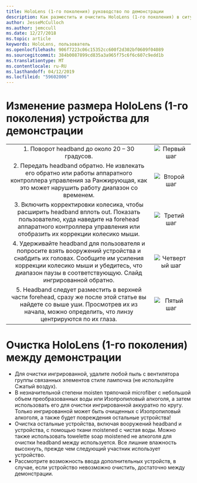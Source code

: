 ```yaml
---
title: HoloLens (1-го поколения) руководство по демонстрации
description: Как разместить и очистить HoloLens (1-го поколения) в ситуациях, демонстрация
author: JesseMcCulloch
ms.author: jemccull
ms.date: 12/27/2018
ms.topic: article
keywords: HoloLens, пользователь
ms.openlocfilehash: 906f7223c06c15352cc600f2d302bf0609f04089
ms.sourcegitcommit: 384b0087899cd835a3a965f75c6f6c607c9edd1b
ms.translationtype: MT
ms.contentlocale: ru-RU
ms.lasthandoff: 04/12/2019
ms.locfileid: "59602006"
---
```

<H1>Изменение размера HoloLens (1-го поколения) устройства для демонстрации </H1>


|     |     |
|:---:|:---:|
|1. Поворот headband до около 20 – 30 градусов.|![Первый шаг](images/FitGuideStep1.png)|
|2. Передать headband обратно. Не извлекать его обратно или работы аппаратного контроллера управления за Ранжирующая, как это может нарушить работу диапазон со временем.|![Второй шаг](images/FitGuideStep2.png)|
|3. Включить корректировки колесика, чтобы расширить headband вплоть out. Показать пользователю, куда наведите на forehead аппаратного контроллера управления или отобразить их коррекции колесико мыши.|![Третий шаг](images/FitGuideStep3.png)|
|4. Удерживайте headband для пользователя и попросите взять вооружений устройства и снабдить их головах. Сообщите им усиления коррекции колесико мыши и убедитесь, что диапазон паузы в соответствующую. Слайд ингрированной обратно.|![Четвертый шаг](images/FitGuideStep4.png)|
|5. Headband следует разместить в верхней части forehead, сразу же после этой статье вы найдете со выше уши. Просмотрев их из начала, можно определить, что линзу центрируются по их глаза.|![Пятый шаг](images/FitGuideSetep5.png)|


<H1>Очистка HoloLens (1-го поколения) между демонстрации</H1>


- Для очистки ингрированной, удалите любой пыль с вентилятора группы связанных элементов стиле лампочка (не используйте Сжатый воздух).
- В незначительной степени moisten тряпочкой microfiber с небольшой объем преобразованных воды или Изопропиловый алкоголя, а затем использовать его для очистки ингрированной аккуратно по кругу. Только ингрированной может быть очищенных с Изопропиловый алкоголя, а также будет повреждения остальные устройства!
- Очистка остальные устройства, включая вооружений headband и устройства, с помощью ткани moistened с чистая воды. Можно также использовать towelette soap moistened не алкоголя для очистки headband между используется. Все лишние влажность высохнуть, прежде чем следующий участник использует устройство.
- Рассмотрите возможность ввода дополнительных устройств, в случае, если устройство невозможно очистить, достаточно между демонстрации.
